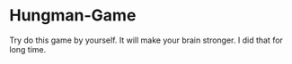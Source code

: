 # Hungman-Game
Try do this game by yourself. It will make your brain stronger. I did that for long time.
